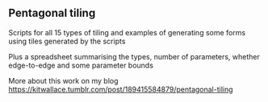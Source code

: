 ## Pentagonal tiling

Scripts for all 15 types of tiling and examples of generating some forms using tiles generated by the scripts

Plus a spreadsheet summarising the types, number of parameters, whether edge-to-edge and some parameter bounds

More about this work on my blog https://kitwallace.tumblr.com/post/189415584879/pentagonal-tiling
